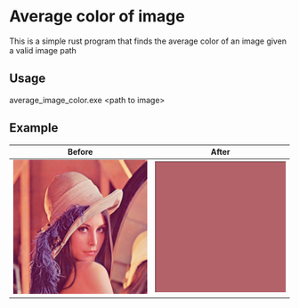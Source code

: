 # Average color of image

This is a simple rust program that finds the average color of an image given a valid image path
  
## Usage

average_image_color.exe \<path to image>

## Example
| Before | After |
| ------- | ------ |
| ![](images/before.png) | ![](images/after.png) |